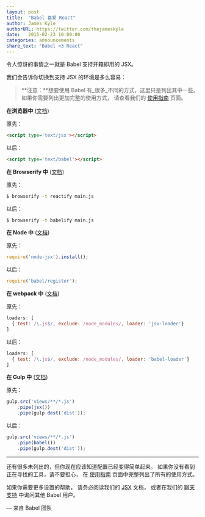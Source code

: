 ```yaml
---
layout: post
title:  "Babel 喜爱 React"
author: James Kyle
authorURL: https://twitter.com/thejameskyle
date:   2015-02-23 10:00:00
categories: announcements
share_text: "Babel <3 React"
---
```


令人惊讶的事情之一就是 Babel
支持开箱即用的 JSX。

<!--truncate-->

我们会告诉你切换到支持 JSX 的环境是多么容易：

> **注意：**想要使用 Babel 有_很多_不同的方式，这里只是列出其中一些。
> 如果你需要列出更加完整的使用方式，
> 请查看我们的 [使用指南](/docs/en/usage)<!--/docs/using-babel/--> 页面。

**在浏览器中** ([文档](/setup#installation)<!--/docs/usage/browser/-->)

原先：

```html
<script type='text/jsx'></script>
```

以后：

```html
<script type='text/babel'></script>
```

**在 Browserify 中** ([文档](/setup#installation)<!--/docs/using-babel/#browserify-->)

原先：

```sh
$ browserify -t reactify main.js
```

以后：

```sh
$ browserify -t babelify main.js
```

**在 Node 中** ([文档](/setup#installation)<!--/docs/usage/require/-->)

原先：

```js
require('node-jsx').install();
```

以后：

```js
require('babel/register');
````

**在 webpack 中** ([文档](/setup#installation)<!--/docs/using-babel/#webpack-->)

原先：

```js
loaders: [
  { test: /\.js$/, exclude: /node_modules/, loader: 'jsx-loader'}
]
```

以后：

```js
loaders: [
  { test: /\.js$/, exclude: /node_modules/, loader: 'babel-loader'}
]
```

**在 Gulp 中** ([文档](/setup#installation)<!--/docs/using-babel/#gulp-->)

原先：

```js
gulp.src('views/**/*.js')
    .pipe(jsx())
    .pipe(gulp.dest('dist'));
```

以后：

```js
gulp.src('views/**/*.js')
    .pipe(babel())
    .pipe(gulp.dest('dist'));
```

---

还有很多未列出的，但你现在应该知道配置已经变得简单起来。
如果你没有看到正在寻找的工具，请不要担心，
在 [使用指南](/docs/en/usage)<!--/docs/using-babel/--> 页面中完整列出了所有的使用方式。

如果你需要更多设置的帮助，
请务必阅读我们的 [JSX](/docs/usage/jsx/)<!----> 文档，
或者在我们的 [聊天支持](https://gitter.im/babel/babel) 中询问其他 Babel 用户。

<p class="text-right">— 来自 Babel 团队</p>
